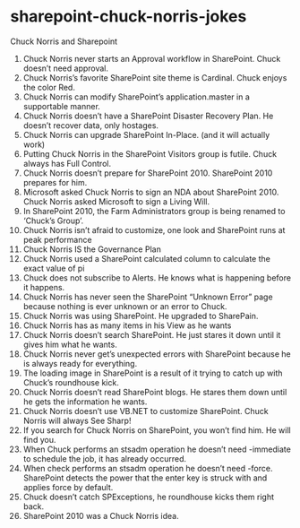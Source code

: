 # sharepoint-chuck-norris-jokes

Chuck Norris and Sharepoint

1. Chuck Norris never starts an Approval workflow in SharePoint.  Chuck doesn’t need approval.
2. Chuck Norris’s favorite SharePoint site theme is Cardinal.  Chuck enjoys the color Red.
3. Chuck Norris can modify SharePoint’s application.master in a supportable manner.
4. Chuck Norris doesn’t have a SharePoint Disaster Recovery Plan.  He doesn’t recover data, only hostages.
5. Chuck Norris can upgrade SharePoint In-Place.  (and it will actually work)
6. Putting Chuck Norris in the SharePoint Visitors group is futile. Chuck always has Full Control.
7. Chuck Norris doesn’t prepare for SharePoint 2010. SharePoint 2010 prepares for him.
8. Microsoft asked Chuck Norris to sign an NDA about SharePoint 2010.  Chuck Norris asked Microsoft to sign a Living Will.
9. In SharePoint 2010, the Farm Administrators group is being renamed to ‘Chuck’s Group’.
10. Chuck Norris isn’t afraid to customize, one look and SharePoint runs at peak performance
11. Chuck Norris IS the Governance Plan
12. Chuck Norris used a SharePoint calculated column to calculate the exact value of pi
13. Chuck does not subscribe to Alerts. He knows what is happening before it happens.
14. Chuck Norris has never seen the SharePoint “Unknown Error” page because nothing is ever unknown or an error to Chuck.
15. Chuck Norris was using SharePoint. He upgraded to SharePain.
16. Chuck Norris has as many items in his View as he wants
17. Chuck Norris doesn’t search SharePoint. He just stares it down until it gives him what he wants.
18. Chuck Norris never get’s unexpected errors with SharePoint because he is always ready for everything.
19. The loading image in SharePoint is a result of it trying to catch up with Chuck’s roundhouse kick.
20. Chuck Norris doesn’t read SharePoint blogs. He stares them down until he gets the information he wants.
21. Chuck Norris doesn’t use VB.NET to customize SharePoint. Chuck Norris will always See Sharp!
22. If you search for Chuck Norris on SharePoint, you won’t find him. He will find you.
23. When Chuck performs an stsadm operation he doesn’t need -immediate to schedule the job, it has already occurred.
24. When check performs an stsadm operation he doesn’t need -force. SharePoint detects the power that the enter key is struck with and applies force by default.
25. Chuck doesn’t catch SPExceptions, he roundhouse kicks them right back.
26. SharePoint 2010 was a Chuck Norris idea.
